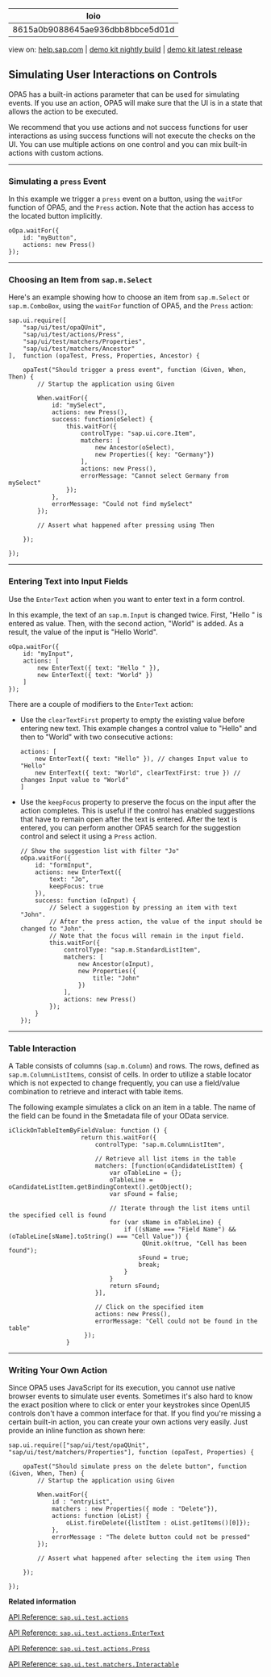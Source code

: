| loio |
| -----|
| 8615a0b9088645ae936dbb8bbce5d01d |

<div id="loio">

view on: [help.sap.com](https://help.sap.com/viewer/DRAFT/3237636b137e43519a20ad5513c49ccb/latest/en-US/8615a0b9088645ae936dbb8bbce5d01d.html) | [demo kit nightly build](https://openui5nightly.hana.ondemand.com/#/topic/8615a0b9088645ae936dbb8bbce5d01d) | [demo kit latest release](https://openui5.hana.ondemand.com/#/topic/8615a0b9088645ae936dbb8bbce5d01d)</div>
<!-- loio8615a0b9088645ae936dbb8bbce5d01d -->

## Simulating User Interactions on Controls

OPA5 has a built-in actions parameter that can be used for simulating events. If you use an action, OPA5 will make sure that the UI is in a state that allows the action to be executed.

We recommend that you use actions and not success functions for user interactions as using success functions will not execute the checks on the UI. You can use multiple actions on one control and you can mix built-in actions with custom actions.

***

### Simulating a `press` Event

In this example we trigger a `press` event on a button, using the `waitFor` function of OPA5, and the `Press` action. Note that the action has access to the located button implicitly.

```lang-js
oOpa.waitFor({
    id: "myButton",
    actions: new Press()
});
```

***

### Choosing an Item from `sap.m.Select`

Here's an example showing how to choose an item from `sap.m.Select` or `sap.m.ComboBox`, using the `waitFor` function of OPA5, and the `Press` action:

```lang-js
sap.ui.require([
    "sap/ui/test/opaQUnit",
    "sap/ui/test/actions/Press",
    "sap/ui/test/matchers/Properties",
    "sap/ui/test/matchers/Ancestor"
],  function (opaTest, Press, Properties, Ancestor) {

    opaTest("Should trigger a press event", function (Given, When, Then) {
        // Startup the application using Given

        When.waitFor({
            id: "mySelect",
            actions: new Press(),
            success: function(oSelect) {
                this.waitFor({
                    controlType: "sap.ui.core.Item",
                    matchers: [
                        new Ancestor(oSelect),
                        new Properties({ key: "Germany"})
                    ],
                    actions: new Press(),
                    errorMessage: "Cannot select Germany from mySelect"
                });
            },
            errorMessage: "Could not find mySelect"
        });

        // Assert what happened after pressing using Then

    });

});
```

***

### Entering Text into Input Fields

Use the `EnterText` action when you want to enter text in a form control.

In this example, the text of an `sap.m.Input` is changed twice. First, "Hello " is entered as value. Then, with the second action, "World" is added. As a result, the value of the input is "Hello World".

```lang-js
oOpa.waitFor({
    id: "myInput",
    actions: [
        new EnterText({ text: "Hello " }),
        new EnterText({ text: "World" })
    ]
});
```

There are a couple of modifiers to the `EnterText` action:

-   Use the `clearTextFirst` property to empty the existing value before entering new text. This example changes a control value to "Hello" and then to "World" with two consecutive actions:

    ```lang-js
    actions: [
        new EnterText({ text: "Hello" }), // changes Input value to "Hello"
        new EnterText({ text: "World", clearTextFirst: true }) // changes Input value to "World"
    ]
    ```

-   Use the `keepFocus` property to preserve the focus on the input after the action completes. This is useful if the control has enabled suggestions that have to remain open after the text is entered. After the text is entered, you can perform another OPA5 search for the suggestion control and select it using a `Press` action.

    ```lang-js
    // Show the suggestion list with filter "Jo"
    oOpa.waitFor({
        id: "formInput",
        actions: new EnterText({
            text: "Jo",
            keepFocus: true
        }),
        success: function (oInput) {
            // Select a suggestion by pressing an item with text "John".
            // After the press action, the value of the input should be changed to "John".
            // Note that the focus will remain in the input field.
            this.waitFor({
                controlType: "sap.m.StandardListItem",
                matchers: [
                    new Ancestor(oInput),
                    new Properties({
                        title: "John"
                    })
                ],
                actions: new Press()
            });
        }
    });
    ```


***

<a name="loio8615a0b9088645ae936dbb8bbce5d01d__section_tmf_bpm_2cb"/>

### Table Interaction

A Table consists of columns \(`sap.m.Column`\) and rows. The rows, defined as `sap.m.ColumnListItems`, consist of cells. In order to utilize a stable locator which is not expected to change frequently, you can use a field/value combination to retrieve and interact with table items.

The following example simulates a click on an item in a table. The name of the field can be found in the $metadata file of your OData service.

```
iClickOnTableItemByFieldValue: function () {
                    return this.waitFor({
                        controlType: "sap.m.ColumnListItem",

                        // Retrieve all list items in the table
                        matchers: [function(oCandidateListItem) {
                            var oTableLine = {};
                            oTableLine = oCandidateListItem.getBindingContext().getObject();
                            var sFound = false;

                            // Iterate through the list items until the specified cell is found
                            for (var sName in oTableLine) {
                                if ((sName === "Field Name") && (oTableLine[sName].toString() === "Cell Value")) {
                                     QUnit.ok(true, "Cell has been found");
                                    sFound = true;
                                    break;
                                }
                            }
                            return sFound;
                        }],

                        // Click on the specified item
                        actions: new Press(),
                        errorMessage: "Cell could not be found in the table"
                     });
                }
```

***

### Writing Your Own Action

Since OPA5 uses JavaScript for its execution, you cannot use native browser events to simulate user events. Sometimes it's also hard to know the exact position where to click or enter your keystrokes since OpenUI5 controls don't have a common interface for that. If you find you're missing a certain built-in action, you can create your own actions very easily. Just provide an inline function as shown here:

```lang-js
sap.ui.require(["sap/ui/test/opaQUnit", "sap/ui/test/matchers/Properties"], function (opaTest, Properties) {

    opaTest("Should simulate press on the delete button", function (Given, When, Then) {
        // Startup the application using Given

        When.waitFor({
            id : "entryList",
            matchers : new Properties({ mode : "Delete"}),
            actions: function (oList) {
                oList.fireDelete({listItem : oList.getItems()[0]});
            },
            errorMessage : "The delete button could not be pressed"
        });

        // Assert what happened after selecting the item using Then

    });

});
```

**Related information**  


[API Reference: `sap.ui.test.actions`](https://openui5.hana.ondemand.com/#/api/sap.ui.test.actions)

[API Reference: `sap.ui.test.actions.EnterText`](https://openui5.hana.ondemand.com/#/api/sap.ui.test.actions.EnterText)

[API Reference: `sap.ui.test.actions.Press`](https://openui5.hana.ondemand.com/#/api/sap.ui.test.actions.Press)

[API Reference: `sap.ui.test.matchers.Interactable`](https://openui5.hana.ondemand.com/#/api/sap.ui.test.matchers.Interactable)

